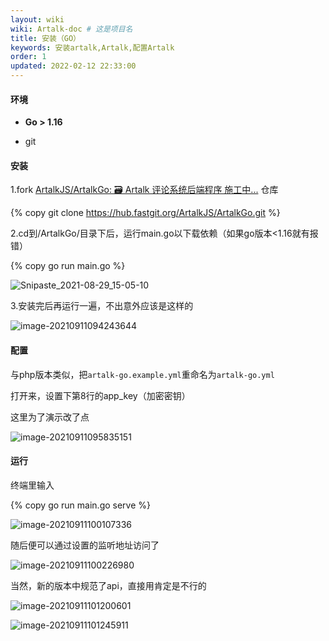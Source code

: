 ```yaml
---
layout: wiki
wiki: Artalk-doc # 这是项目名
title: 安装（GO）
keywords: 安装artalk,Artalk,配置Artalk
order: 1
updated: 2022-02-12 22:33:00
---
```


#### 环境

- **Go > 1.16**

- git

#### 安装

1\.fork [ArtalkJS/ArtalkGo: 🗃 Artalk 评论系统后端程序 施工中...](https://github.com/ArtalkJS/ArtalkGo) 仓库

{% copy git clone https://hub.fastgit.org/ArtalkJS/ArtalkGo.git %}

2\.cd到/ArtalkGo/目录下后，运行main.go以下载依赖（如果go版本<1.16就有报错）

{% copy go run main.go %}

![Snipaste_2021-08-29_15-05-10](https://k.thun888.xyz/2022/08/18/62fde7031bb78.png)

3\.安装完后再运行一遍，不出意外应该是这样的

![image-20210911094243644](https://k.thun888.xyz/2022/08/18/62fde7100e90f.png)

#### 配置

与php版本类似，把`artalk-go.example.yml`重命名为`artalk-go.yml`

打开来，设置下第8行的app_key（加密密钥）

这里为了演示改了点

![image-20210911095835151](https://k.thun888.xyz/2022/08/18/62fde735b983b.png)

#### 运行

终端里输入

{% copy go run main.go serve %}

![image-20210911100107336](https://k.thun888.xyz/2022/08/18/62fde79777dc8.png)

随后便可以通过设置的监听地址访问了

![image-20210911100226980](https://k.thun888.xyz/2022/08/18/62fde7a5c421b.png)

当然，新的版本中规范了api，直接用肯定是不行的

![image-20210911101200601](https://k.thun888.xyz/2022/08/18/62fde7b86c7f1.png)

![image-20210911101245911](https://k.thun888.xyz/2022/08/18/62fde6e9979dd.png)